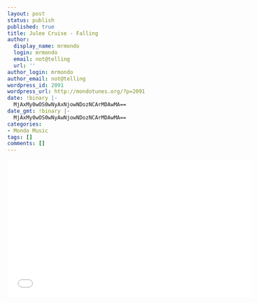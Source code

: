 ```yaml
---
layout: post
status: publish
published: true
title: Julee Cruise - Falling
author:
  display_name: mrmondo
  login: mrmondo
  email: not@telling
  url: ''
author_login: mrmondo
author_email: not@telling
wordpress_id: 2091
wordpress_url: http://mondotunes.org/?p=2091
date: !binary |-
  MjAxMy0wOS0wNyAxNjowNDozNCArMDAwMA==
date_gmt: !binary |-
  MjAxMy0wOS0wNyAwNjowNDozNCArMDAwMA==
categories:
- Mondo Music
tags: []
comments: []
---
```

<iframe width="560" height="315" src="//www.youtube.com/embed/D2WlryiZ3dA" frameborder="0"> </iframe>
